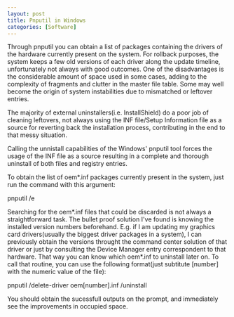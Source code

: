 ```yaml
---
layout: post
title: Pnputil in Windows
categories: [Software]
---
```


Through pnputil you can obtain a list of packages containing the drivers of the hardware currently present on the system. For rollback purposes, the system keeps a few old versions of each driver along the update timeline, unfortunately not always with good outcomes. One of the disadvantages is the considerable amount of space used in some cases, adding to the complexity of fragments and clutter in the master file table. Some may well become the origin of system instabilities due to mismatched or leftover entries. 

The majority of external uninstallers(i.e. InstallShield) do a poor job of cleaning leftovers, not always using the INF file/Setup Information file as a source for reverting back the installation process, contributing in the end to that messy situation. 

Calling the unnistall capabilities of the Windows' pnputil tool forces the usage of the INF file as a source resulting in a complete and thorough uninstall of both files and registry entries. 

To obtain the list of oem\*.inf packages currently present in the system, just run the command with this argument: 
<p class="message">pnputil /e</p>

Searching for the oem\*.inf files that could be discarded is not always a straightforward task. The bullet proof solution I've found is knowing the installed version numbers beforehand. E.g. if I am updating my graphics card drivers(usually the biggest driver packages in a system), I can previously obtain the versions throught the command center solution of that driver or just by consulting the Device Manager entry correspondent to that hardware. That way you can know which oem\*.inf to uninstall later on. 
To call that routine, you can use the following format(just subtitute [number] with the numeric value of the file): 
<p class="message">pnputil /delete-driver oem[number].inf /uninstall</p>

You should obtain the sucessfull outputs on the prompt, and immediately see the improvements in occupied space. 
